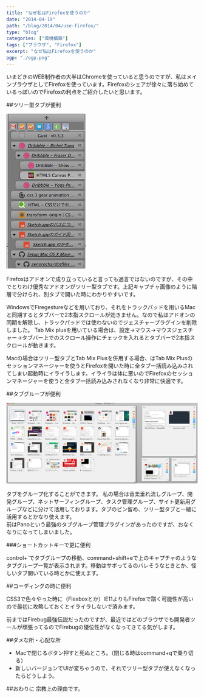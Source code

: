 ```yaml
---
title: "なぜ私はFirefoxを使うのか"
date: "2014-04-19"
path: "/blog/2014/04/use-firefox/"
type: "blog"
categories: ["環境構築"]
tags: ["ブラウザ", "Firefox"]
excerpt: "なぜ私はFirefoxを使うのか"
ogp: "./ogp.png"
---
```


いまどきのWEB制作者の大半はChromeを使っていると思うのですが、私はメインブラウザとしてFirefoxを使っています。Firefoxのシェアが徐々に落ち始めているっぽいのでFirefoxの利点をご紹介したいと思います。

##ツリー型タブが便利

![](f7bfde99696c18dccec4dc667a3f8604.png)

Firefoxはアドオンで成り立っていると言っても過言ではないのですが、その中でとりわけ優秀なアドオンがツリー型タブです。上記キャプチャ画像のように階層で分けられ、別タブで開いた時にわかりやすいです。

WindowsでFiregestureなどを用いており、それをトラックパッドを用いるMacと同期するとタブバーで2本指スクロールが効きません。なので私はアドオンの同期を解除し、トラックパッドでは使わないのでジェスチャープラグインを削除しました。
Tab Mix plusを用いている場合は、設定→マウス→マウスジェスチャー→タブバー上でのスクロール操作にチェックを入れるとタブバーで2本指スクロールが動きます。

Macの場合はツリー型タブとTab Mix Plusを併用する場合、はTab Mix Plusのセッションマネージャーを使うとFirefoxを開いた時に全タブ一括読み込みされてしまい起動時にイライラします。イライラは体に悪いのでFirefoxのセッションマネージャーを使うと全タブ一括読み込みされなくなり非常に快適です。

##タブグループが便利

![](fbc327fb964d5f8cafe02fe152e719e0.png)

タブをグループ化することができます。
私の場合は音楽垂れ流しグループ、開発グループ、ネットサーフィングループ、タスク管理グループ、サイト更新用グループなどに分けて活用しております。タブのピン留め、ツリー型タブと一緒に活用するとかなり使えます。  
前はPanoという最強のタブグループ管理プラグインがあったのですが、おなくなりになってしまいました。

###ショートカットキーで更に便利

control+`でタブグループの移動、command+shift+eで上のキャプチャのようなタブグループ一覧が表示されます。移動はサボってるのバレそうなときとか、怪しいタブ開いている時とかに使えます。

##コーディングの時に便利

CSS3で色々やった時に（Flexboxとか）IE11よりもFirefoxで躓く可能性が高いので最初に攻略しておくとイライラしないで済みます。

前まではFirebug最強伝説だったのですが、最近ではどのブラウザでも開発者ツールが頑張ってるのでFirebugの優位性がなくなってきてる気がします。

##ダメな所・心配な所

- Macで閉じるボタン押すと死ぬところ。（閉じる時はcommand+qで乗り切る）
- 新しいバージョンでUIが変ちゃうので、それでツリー型タブが使えなくなったらどうしよう。

##おわりに
宗教上の理由です。
